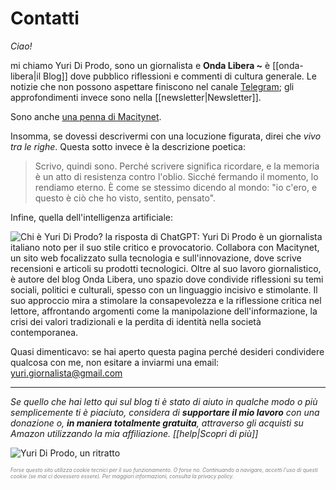 # Contatti

*Ciao!*

mi chiamo Yuri Di Prodo, sono un giornalista e **Onda Libera ~** è [[onda-libera|il Blog]] dove pubblico riflessioni e commenti di cultura generale. Le notizie che non possono aspettare finiscono nel canale [Telegram](https://t.me/yuridiprodo); gli approfondimenti invece sono nella [[newsletter|Newsletter]].

Sono anche [una penna di Macitynet](http://www.macitynet.it/author/yuri).

Insomma, se dovessi descrivermi con una locuzione figurata, direi che *vivo tra le righe*. Questa sotto invece è la descrizione poetica:

> Scrivo, quindi sono. Perché scrivere significa ricordare, e la memoria è un atto di resistenza contro l'oblio. Sicché fermando il momento, lo rendiamo eterno. È come se stessimo dicendo al mondo: "io c'ero, e questo è ciò che ho visto, sentito, pensato".

Infine, quella dell'intelligenza artificiale:

![Chi è Yuri Di Prodo? la risposta di ChatGPT: Yuri Di Prodo è un giornalista italiano noto per il suo stile critico e provocatorio. Collabora con Macitynet, un sito web focalizzato sulla tecnologia e sull'innovazione, dove scrive recensioni e articoli su prodotti tecnologici. Oltre al suo lavoro giornalistico, è autore del blog Onda Libera, uno spazio dove condivide riflessioni su temi sociali, politici e culturali, spesso con un linguaggio incisivo e stimolante. Il suo approccio mira a stimolare la consapevolezza e la riflessione critica nel lettore, affrontando argomenti come la manipolazione dell'informazione, la crisi dei valori tradizionali e la perdita di identità nella società contemporanea.](dicono-di-me.jpg)

Quasi dimenticavo: se hai aperto questa pagina perché desideri condividere qualcosa con me, non esitare a inviarmi una email: [yuri.giornalista@gmail.com](mailto:yuri.giornalista@gmail.com)

---

*Se quello che hai letto qui sul blog ti è stato di aiuto in qualche modo o più semplicemente ti è piaciuto, considera di **supportare il mio lavoro** con una donazione o, **in maniera totalmente gratuita**, attraverso gli acquisti su Amazon utilizzando la mia affiliazione. [[help|Scopri di più]]*

![Yuri Di Prodo, un ritratto](profilo-mini.jpeg)

<p style="color: gray; font-style: italic; font-size: 0.6em;">
    Forse questo sito utilizza cookie tecnici per il suo funzionamento. O forse no. Continuando a navigare, accetti l'uso di questi cookie (se mai ci dovessero essere). Per maggiori informazioni, consulta la 
    <a href="https://yuridiprodo.github.io/pages/privacy.html" style="color: gray; text-decoration: none; font-style: italic;">privacy policy</a>.
</p>
